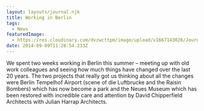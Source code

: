 ```yaml
---
layout: layouts/journal.njk
title: Working in Berlin
tags:
  - News
featuredImage:
  - https://res.cloudinary.com/dvzwcttpm/image/upload/v1667143026/Journals/Berlin_templehoff_ov4byr.gif
date: 2014-09-09T11:28:54.233Z
---
```

We spent two weeks working in Berlin this summer – meeting up with old work colleagues and seeing how much things have changed over the last 20 years. The two projects that really got us thinking about all the changes were Berlin Tempelhof Airport (scene of die Luftbrucke and the Raisin Bombers) which has now become a park and the Neues Museum which has been restored with incredible care and attention by David Chipperfield Architects with Julian Harrap Architects.